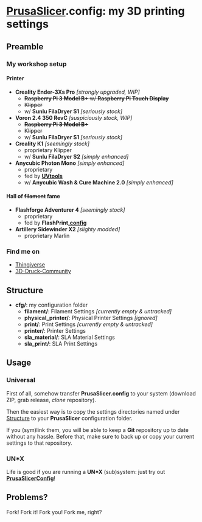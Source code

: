 # [PrusaSlicer](https://github.com/prusa3d/PrusaSlicer).config: my 3D printing settings

## Preamble

### My workshop setup

#### Printer

- **Creality Ender-3Xs Pro** *[strongly upgraded, WIP]*
    - ~~**Raspberry Pi 3 Model B+** w/ **Raspberry Pi Touch Display**~~
    - ~~Klipper~~
    - w/ **Sunlu FilaDryer S1** *[seriously stock]*
- **Voron 2.4 350 RevC** *[suspiciously stock, WIP]*
    - ~~**Raspberry Pi 3 Model B+**~~
    - ~~Klipper~~
    - w/ **Sunlu FilaDryer S1** *[seriously stock]*
- **Creality K1** *[seemingly stock]*
    - proprietary Klipper
    - w/ **Sunlu FilaDryer S2** *[simply enhanced]*
- **Anycubic Photon Mono** *[simply enhanced]*
    - proprietary
    - fed by **[UVtools](https://github.com/sn4k3/UVtools)**
    - w/ **Anycubic Wash & Cure Machine 2.0** *[simply enhanced]*

#### Hall of ~~filament~~ fame

- **Flashforge Adventurer 4** *[seemingly stock]*
    - proprietary
    - fed by **FlashPrint[.config](https://github.com/R2-G2/FlashPrint.config)**
- **Artillery Sidewinder X2** *[slighty modded]*
    - proprietary Marlin

### Find me on

- [Thingiverse](https://www.thingiverse.com/r2g2de)
- [3D-Druck-Community](https://www.3d-druck-community.de/member.php?action=profile&uid=16354)

## Structure

- **cfg/**: my configuration folder
    - **filament/**: Filament Settings *[currently empty & untracked]*
    - **physical_printer/**: Physical Printer Settings *[ignored]*
    - **print/**: Print Settings *[currently empty & untracked]*
    - **printer/**: Printer Settings
    - **sla_material/**: SLA Material Settings
    - **sla_print/**: SLA Print Settings

## Usage

### Universal

First of all, somehow transfer **PrusaSlicer.config** to your system (download ZIP, grab release, *clone* repository).

Then the easiest way is to copy the settings directories named under [Structure](#structure) to your **PrusaSlicer**
configuration folder.

If you (sym)link them, you will be able to keep a **Git** repository up to date without any hassle. Before that, make
sure to back up or copy your current settings to that repository.

### UN*X

Life is good if you are running a **UN\*X** (sub)system: just try out
**[PrusaSlicerConfig](https://github.com/R2-G2/PrusaSlicerConfig)**!

## Problems?

Fork! Fork it! Fork you! Fork me, right?
